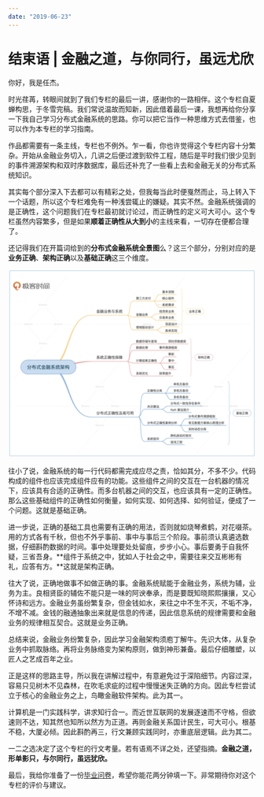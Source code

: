 ```yaml
---
date: "2019-06-23"
---  
```

      
# 结束语 | 金融之道，与你同行，虽远尤欣
你好，我是任杰。

时光荏苒，转眼间就到了我们专栏的最后一讲，感谢你的一路相伴。这个专栏自夏蝉构思，于冬雪完稿。我们常说温故而知新，因此借着最后一课，我想再给你分享一下我自己学习分布式金融系统的思路。你可以把它当作一种思维方式去借鉴，也可以作为本专栏的学习指南。

作品都需要有一条主线，专栏也不例外。乍一看，你也许觉得这个专栏内容十分繁杂。开始从金融业务切入，几讲之后便过渡到软件工程，随后是平时我们很少见到的事件溯源架构和双时序数据库，最后还补充了一些看上去和金融无关的分布式系统知识。

其实每个部分深入下去都可以有精彩之处，但我每当此时便戛然而止，马上转入下一个话题，所以这个专栏难免有一种浅尝辄止的嫌疑。其实不然。金融系统强调的是正确性，这个问题我们在专栏最初就讨论过，而正确性的定义可大可小。这个专栏虽然内容繁多，但是如果**顺着正确性从大到小**的主线来看，一切存在便都合理了。

还记得我们在开篇词给到的**分布式金融系统全景图**么？这三个部分，分别对应的是**业务正确**、**架构正确**以及**基础正确**这三个维度。

![](./httpsstatic001geekbangorgresourceimagebe1ebe051a5188593385c6dd3ayyc718301e.jpg)

往小了说，金融系统的每一行代码都需完成应尽之责，恰如其分，不多不少。代码构成的组件也应该完成组件应有的功能。这些组件之间的交互在一台机器的情况下，应该具有合适的正确性。而多台机器之间的交互，也应该具有一定的正确性。那么这些基础组件的正确性如何衡量，如何实现、如何选择、如何验证，便成了一个问题。这就是基础正确。

<!-- [[[read_end]]] -->

进一步说，正确的基础工具也需要有正确的用法，否则就如烧琴煮鹤，对花啜茶。用的方式各有千秋，但也不外乎事前、事中与事后三个阶段。事前须认真遴选数据，仔细斟酌数据的时间。事中处理要处处留痕，步步小心。事后要勇于自我怀疑，三省吾身。**组件于系统之中，犹如人于社会之中，需要往来交互彬彬有礼，应答有方。**这就是架构正确。

往大了说，正确地做事不如做正确的事。金融系统赋能于金融业务，系统为辅，业务为主。良相贤臣的辅佐不能只是一味的阿谀奉承，而是要既知晓熙熙攘攘，又心怀诗和远方。金融业务虽纷繁复杂，但金钱如水，来往之中不生不灭，不垢不净，不增不减。金钱的融通抽象出来就是信息的传递，因此信息系统的规律需要和金融业务的规律相互契合。这就是业务正确。

总结来说，金融业务纷繁复杂，因此学习金融架构须庖丁解牛。先识大体，从复杂业务中抓取脉络。再将业务脉络变为架构原则，做到神形兼备。最后仔细雕塑，以匠人之艺成百年之业。

正是这样的思路主导，所以我在讲解过程中，有意避免过于深陷细节。内容过深，容易只见树木不见森林，在吹毛求疵的过程中慢慢迷失正确的方向。因此专栏尝试立于核心的金融业务之上，鸟瞰金融软件架构。此为其一。

计算机是一门实践科学，讲求知行合一。而近世互联网的发展逐速而不守格，但欲速则不达，知其然也知所以然方为正道。再则金融关系国计民生，可大可小。根基不稳，大厦必倾。因此斟酌再三，行文兼顾实践同时，亦重底层逻辑。此为其二。

一二之选决定了这个专栏的行文考量。若有语焉不详之处，还望指摘。**金融之道，形单影只，与尔同行，虽远犹欣。**

最后，我给你准备了一份[毕业问卷](https://jinshuju.net/f/Zoh1Mo)，希望你能花两分钟填一下。非常期待你对这个专栏的评价与建议。